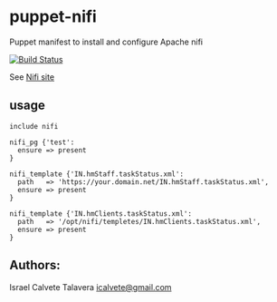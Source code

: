 # puppet-nifi

Puppet manifest to install and configure Apache nifi

[![Build Status](https://secure.travis-ci.org/icalvete/puppet-nifi.png)](http://travis-ci.org/icalvete/puppet-nifi)

See [Nifi site](https://nifi.apache.org/)

## usage

```puppet
include nifi

nifi_pg {'test':
  ensure => present
}

nifi_template {'IN.hmStaff.taskStatus.xml':
  path   => 'https://your.domain.net/IN.hmStaff.taskStatus.xml',
  ensure => present
}

nifi_template {'IN.hmClients.taskStatus.xml':
  path   => '/opt/nifi/templetes/IN.hmClients.taskStatus.xml',
  ensure => present
}
```

## Authors:

Israel Calvete Talavera <icalvete@gmail.com>
